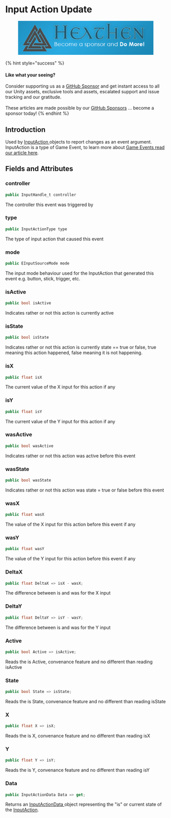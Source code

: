 # Input Action Update

<figure><img src="../../../.gitbook/assets/512x128 Sponsor Banner.png" alt="Become a sponsor and Do More"><figcaption></figcaption></figure>

{% hint style="success" %}
#### Like what your seeing?

Consider supporting us as a [GitHub Sponsor](../../../) and get instant access to all our Unity assets, exclusive tools and assets, escalated support and issue tracking and our gratitude.\
\
These articles are made possible by our [GitHub Sponsors](https://github.com/sponsors/heathen-engineering) ... become a sponsor today!
{% endhint %}

## Introduction

Used by [InputAction ](../unity/scriptable-objects/input-action.md)objects to report changes as an event argument. InputAction is a type of Game Event, to learn more about [Game Events read our article here](../../system-core/game-events.md).

## Fields and Attributes

### controller

```csharp
public InputHandle_t controller
```

The controller this event was triggered by

### type

```csharp
public InputActionType type
```

The type of input action that caused this event

### mode

```csharp
public EInputSourceMode mode
```

The input mode behaviour used for the InputAction that generated this event e.g. button, stick, trigger, etc.

### isActive

```csharp
public bool isActive
```

Indicates rather or not this action is currently active

### isState

```csharp
public bool isState
```

Indicates rather or not this action is currently state == true or false, true meaning this action happened, false meaning it is not happening.

### isX

```csharp
public float isX
```

The current value of the X input for this action if any

### isY

```csharp
public float isY
```

The current value of the Y input for this action if any

### wasActive

```csharp
public bool wasActive
```

Indicates rather or not this action was active before this event

### wasState

```csharp
public bool wasState
```

Indicates rather or not this action was state = true or false before this event

### wasX

```csharp
public float wasX
```

The value of the X input for this action before this event if any

### wasY

```csharp
public float wasY
```

The value of the Y input for this action before this event if any

### DeltaX

```csharp
public float DeltaX => isX - wasX;
```

The difference between is and was for the X input

### DeltaY

```csharp
public float DeltaY => isY - wasY;
```

The difference between is and was for the Y input

### Active

```csharp
public bool Active => isActive;
```

Reads the is Active, convenance feature and no different than reading isActive

### State

```csharp
public bool State => isState;
```

Reads the is State, convenance feature and no different than reading isState

### X

```csharp
public float X => isX;
```

Reads the is X, convenance feature and no different than reading isX

### Y

```csharp
public float Y => isY;
```

Reads the is Y, convenance feature and no different than reading isY

### Data

```csharp
public InputActionData Data => get;
```

Returns an [InputActionData ](input-action-data.md)object representing the "is" or current state of the [InputAction](../unity/scriptable-objects/input-action.md).
